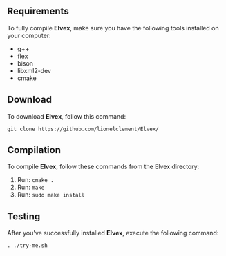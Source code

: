 ## Requirements

To fully compile **Elvex**, make sure you have the following tools installed on your computer:

- g++
- flex
- bison
- libxml2-dev
- cmake

## Download

To download **Elvex**, follow this command: 

```shell
git clone https://github.com/lionelclement/Elvex/
```

## Compilation

To compile **Elvex**, follow these commands from the Elvex directory:

1. Run: `cmake .`
2. Run: `make`
3. Run: `sudo make install`

## Testing

After you've successfully installed **Elvex**, execute the following command:

```shell
. ./try-me.sh
```